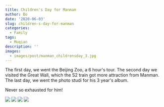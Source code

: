 ```yaml
---
title: Children's Day for Manman
author: Bo
date: '2020-06-03'
slug: children-s-day-for-manman
categories:
  - Family
tags:
  - Muqian
description: ''
images:
  - images/post/manman_childrensday_3.jpg
---
```


The first day, we went the Beijing Zoo, a 6 hour's tour. The second day we visited the Great Wall, which the S2 train got more attraction from Manman. The last day, we went the photo studi for his 3 year's album.

Never so exhausted for him!

![](/img/post_img/manman_childrensday_1.jpg)
![](/img/post_img/manman_childrensday_2.jpg)
![](/img/post_img/manman_childrensday_3.jpg)
![](/img/post_img/manman_childrensday_4.jpg)